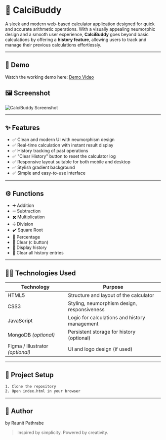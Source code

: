 # 📱 CalciBuddy

A sleek and modern web-based calculator application designed for quick and accurate arithmetic operations. With a visually appealing neumorphic design and a smooth user experience, **CalciBuddy** goes beyond basic calculations by offering a **history feature**, allowing users to track and manage their previous calculations effortlessly.

---

## 🔗 Demo

Watch the working demo here: [Demo Video](https://your-demo-video-link.com)

## 🖼️ Screenshot

![CalciBuddy Screenshot](screenshot.png)

---

## ✨ Features

- ✅ Clean and modern UI with neumorphism design  
- ✅ Real-time calculation with instant result display  
- ✅ History tracking of past operations  
- ✅ "Clear History" button to reset the calculator log  
- ✅ Responsive layout suitable for both mobile and desktop  
- ✅ Stylish gradient background  
- ✅ Simple and easy-to-use interface  

---

## ⚙️ Functions

- ➕ Addition  
- ➖ Subtraction  
- ✖️ Multiplication  
- ➗ Division  
- ✔️ Square Root  
- 📏 Percentage  
- 🔢 Clear (`C` button)  
- 🧾 Display history  
- 🧹 Clear all history entries  

---

## 🧑‍💻 Technologies Used

| Technology   | Purpose                                      |
|--------------|----------------------------------------------|
| HTML5        | Structure and layout of the calculator       |
| CSS3         | Styling, neumorphism design, responsiveness  |
| JavaScript   | Logic for calculations and history management |
| MongoDB *(optional)* | Persistent storage for history (optional) |
| Figma / Illustrator *(optional)* | UI and logo design (if used) |

---

## 📁 Project Setup

```bash
1. Clone the repository
2. Open index.html in your browser
```

---

## 🙌 Author

 by Raunit Pathrabe

> Inspired by simplicity. Powered by creativity.
